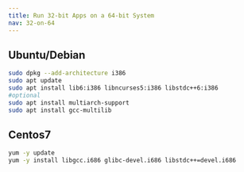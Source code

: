 ```yaml
---
title: Run 32-bit Apps on a 64-bit System
nav: 32-on-64
---
```


## Ubuntu/Debian

```bash
sudo dpkg --add-architecture i386
sudo apt update
sudo apt install lib6:i386 libncurses5:i386 libstdc++6:i386
#optional
sudo apt install multiarch-support
sudo apt install gcc-multilib
```

## Centos7

```bash
yum -y update
yum -y install libgcc.i686 glibc-devel.i686 libstdc++=devel.i686
```

